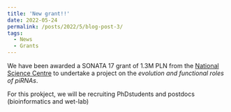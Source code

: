 ```yaml
---
title: 'New grant!!'
date: 2022-05-24
permalink: /posts/2022/5/blog-post-3/
tags:
  - News
  - Grants
---
```


We have been awarded a SONATA 17 grant of 1.3M PLN  from the [National Science Centre](https://www.ncn.gov.pl/) to undertake a project on the *evolution and functional roles of piRNAs*.

For this prokject, we will be recruiting PhDstudents and postdocs (bioinformatics and wet-lab)




